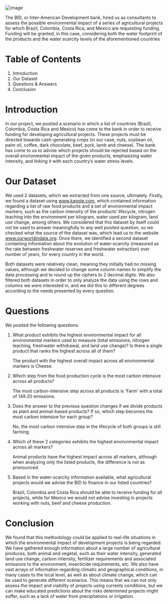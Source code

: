 ![image](https://github.com/NoeliaOriola/Food_production_environmental_impact/assets/151629602/a00b59a7-68fc-4ced-9e7e-9f9928a896fd)




The BID, or Inter-American Development bank, hired us as consultants to assess the possible environmental impact of a series of agricultural projects for which Brazil, Colombia, Costa Rica, and Mexico are requesting funding. Funding will be granted, in this case, considering both the water footprint of the products and the water scarcity levels of the aforementioned countries


# Table of Contents

1.	Introduction
2.	Our Dataset
3.	Questions & Answers
4.	Conclusion
	

# Introduction

In our project, we posited a scenario in which a list of countries (Brazil, Colombia, Costa Rica and Mexico) has come to the bank in order to receive funding for developing agricultural projects. These projects must be directed towards cash-generating crops (in our case, nuts, soybean oil, palm oil, coffee, dark chocolate, beef, pork, lamb and cheese). The bank has come to us to advise which projects should be rejected based on the overall environmental impact of the given products, emphasizing water intensity, and linking it with each country’s water stress levels. 

# Our Dataset

We used 2 datasets, which we extracted from one source, ultimately. Firstly, we found a dataset using www.kaggle.com, which contained information regarding a list of raw food products and a set of environmental impact markers, such as the carbon intensity of the products’ lifecycle, nitrogen leaching into the environment per kilogram, water used per kilogram, land use change, among others. 
We considered that this dataset by itself could not be used to answer meaningfully to any well posited question, so we checked what the source of the dataset was, which lead us to the website www.ourworldindata.org. Once there, we identified a second dataset containing information about the evolution of water-scarcity (measured as the rate between freshwater reserves and freshwater extraction) over number of years, for every country in the world. 

Both datasets were relatively clean, meaning they initially had no missing values, although we decided to change some column names to simplify the data processing and to round up the ciphers to 2 decimal digits. We also filtered both datasets in order to only analyze the data using the rows and columns we were interested in, and we did this to different degrees according to the needs presented by every question. 


# Questions

We posited the following questions: 

1. What product exhibits the highest environmental impact for all environmental markers used to measure (total emissions, nitrogen leaching, freshwater withdrawal, and land use change)? Is there a single product that ranks the highest across all of them?

   The product with the highest overall impact across all environmental markers is Cheese.

2. Which step from the food production cycle is the most carbon intensive across all products?

   The most carbon-intensive step across all products is 'Farm' with a total of 149.20 emissions.

3. Does the answer to the previous question changes if we divide products as plant and animal-based products? If so, which step becomes the most carbon intensive for each group?

   No, the most carbon intensive step in the lifecycle of both groups is still farming.

4. Which of these 2 categories exhibits the highest environmental impact across all markers?

   Animal products have the highest impact across all markers, although when analyzing only the listed products, the difference is not as pronounced.

5. Based in the water-scarcity information available, what agricultural projects would we advise the BID to finance in our listed countries?

   Brazil, Colombia and Costa Rica should be able to receive funding for all projects, while for Mexico we would not advise investing in projects working with nuts, beef and cheese production. 



# Conclusion 

We found that this methodology could be applied to real-life situations in which the environmental impact of development projects is being regarded. 
We have gathered enough information about a large number of agricultural produces, both animal and vegetal, such as their water intensity, generated land use change, carbon intensity, fertilizer requirements and associated emissions to the environment, insecticide requirements, etc. 
We also have vast arrays of information regarding climatic and geographical conditions, in many cases to the local level, as well as about climate change, which can be used to generate different scenarios. This means that we can not only assess the impact and viability of projects using currents conditions, but we can make educated predictions about the risks determined projects might suffer, such as a lack of water from precipitations or irrigation.
